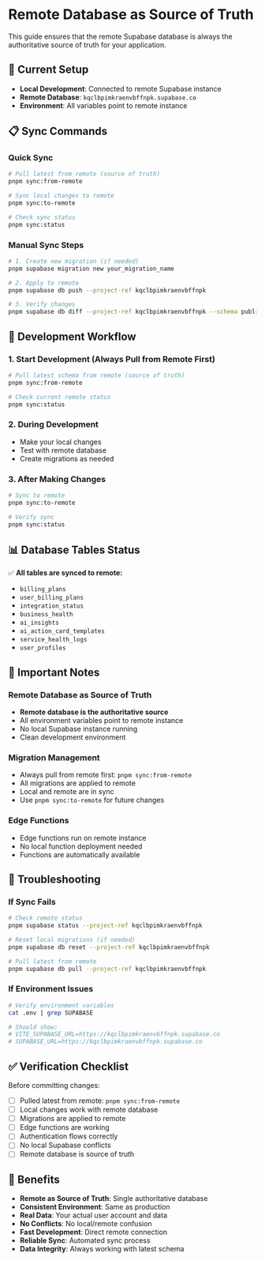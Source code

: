 # Remote Database as Source of Truth

This guide ensures that the remote Supabase database is always the authoritative source of truth for your application.

## 🎯 Current Setup

- **Local Development**: Connected to remote Supabase instance
- **Remote Database**: `kqclbpimkraenvbffnpk.supabase.co`
- **Environment**: All variables point to remote instance

## 📋 Sync Commands

### Quick Sync
```bash
# Pull latest from remote (source of truth)
pnpm sync:from-remote

# Sync local changes to remote
pnpm sync:to-remote

# Check sync status
pnpm sync:status
```

### Manual Sync Steps
```bash
# 1. Create new migration (if needed)
pnpm supabase migration new your_migration_name

# 2. Apply to remote
pnpm supabase db push --project-ref kqclbpimkraenvbffnpk

# 3. Verify changes
pnpm supabase db diff --project-ref kqclbpimkraenvbffnpk --schema public
```

## 🔄 Development Workflow

### 1. **Start Development (Always Pull from Remote First)**
```bash
# Pull latest schema from remote (source of truth)
pnpm sync:from-remote

# Check current remote status
pnpm sync:status
```

### 2. **During Development**
- Make your local changes
- Test with remote database
- Create migrations as needed

### 3. **After Making Changes**
```bash
# Sync to remote
pnpm sync:to-remote

# Verify sync
pnpm sync:status
```

## 📊 Database Tables Status

✅ **All tables are synced to remote:**
- `billing_plans`
- `user_billing_plans` 
- `integration_status`
- `business_health`
- `ai_insights`
- `ai_action_card_templates`
- `service_health_logs`
- `user_profiles`

## 🚨 Important Notes

### Remote Database as Source of Truth
- **Remote database is the authoritative source**
- All environment variables point to remote instance
- No local Supabase instance running
- Clean development environment

### Migration Management
- Always pull from remote first: `pnpm sync:from-remote`
- All migrations are applied to remote
- Local and remote are in sync
- Use `pnpm sync:to-remote` for future changes

### Edge Functions
- Edge functions run on remote instance
- No local function deployment needed
- Functions are automatically available

## 🔧 Troubleshooting

### If Sync Fails
```bash
# Check remote status
pnpm supabase status --project-ref kqclbpimkraenvbffnpk

# Reset local migrations (if needed)
pnpm supabase db reset --project-ref kqclbpimkraenvbffnpk

# Pull latest from remote
pnpm supabase db pull --project-ref kqclbpimkraenvbffnpk
```

### If Environment Issues
```bash
# Verify environment variables
cat .env | grep SUPABASE

# Should show:
# VITE_SUPABASE_URL=https://kqclbpimkraenvbffnpk.supabase.co
# SUPABASE_URL=https://kqclbpimkraenvbffnpk.supabase.co
```

## ✅ Verification Checklist

Before committing changes:
- [ ] Pulled latest from remote: `pnpm sync:from-remote`
- [ ] Local changes work with remote database
- [ ] Migrations are applied to remote
- [ ] Edge functions are working
- [ ] Authentication flows correctly
- [ ] No local Supabase conflicts
- [ ] Remote database is source of truth

## 🎉 Benefits

- **Remote as Source of Truth**: Single authoritative database
- **Consistent Environment**: Same as production
- **Real Data**: Your actual user account and data
- **No Conflicts**: No local/remote confusion
- **Fast Development**: Direct remote connection
- **Reliable Sync**: Automated sync process
- **Data Integrity**: Always working with latest schema 